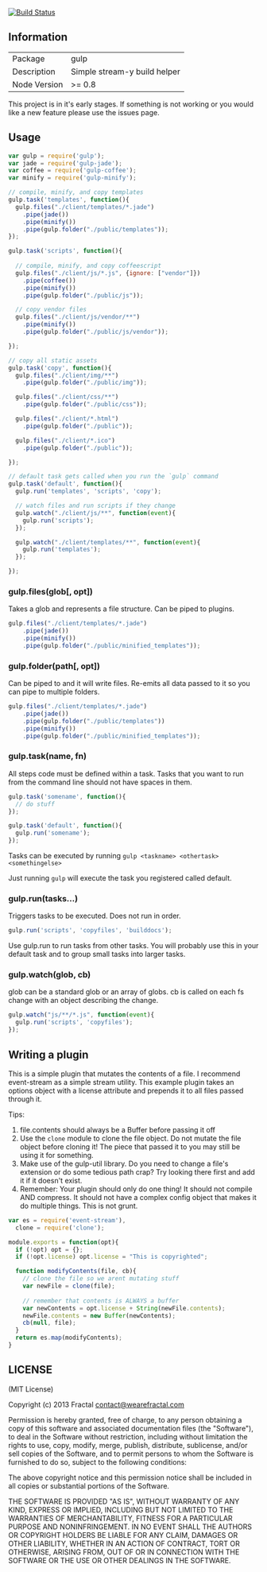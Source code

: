 [![Build Status](https://travis-ci.org/wearefractal/gulp.png?branch=master)](https://travis-ci.org/wearefractal/gulp)

## Information

<table>
<tr> 
<td>Package</td><td>gulp</td>
</tr>
<tr>
<td>Description</td>
<td>Simple stream-y build helper</td>
</tr>
<tr>
<td>Node Version</td>
<td>>= 0.8</td>
</tr>
</table>

This project is in it's early stages. If something is not working or you would like a new feature please use the issues page.

## Usage

```javascript
var gulp = require('gulp');
var jade = require('gulp-jade');
var coffee = require('gulp-coffee');
var minify = require('gulp-minify');

// compile, minify, and copy templates
gulp.task('templates', function(){
  gulp.files("./client/templates/*.jade")
    .pipe(jade())
    .pipe(minify())
    .pipe(gulp.folder("./public/templates"));
});

gulp.task('scripts', function(){
  
  // compile, minify, and copy coffeescript
  gulp.files("./client/js/*.js", {ignore: ["vendor"]})
    .pipe(coffee())
    .pipe(minify())
    .pipe(gulp.folder("./public/js"));

  // copy vendor files
  gulp.files("./client/js/vendor/**")
    .pipe(minify())
    .pipe(gulp.folder("./public/js/vendor"));

});

// copy all static assets
gulp.task('copy', function(){
  gulp.files("./client/img/**")
    .pipe(gulp.folder("./public/img"));

  gulp.files("./client/css/**")
    .pipe(gulp.folder("./public/css"));

  gulp.files("./client/*.html")
    .pipe(gulp.folder("./public"));

  gulp.files("./client/*.ico")
    .pipe(gulp.folder("./public"));

});

// default task gets called when you run the `gulp` command
gulp.task('default', function(){
  gulp.run('templates', 'scripts', 'copy');

  // watch files and run scripts if they change
  gulp.watch("./client/js/**", function(event){
    gulp.run('scripts');
  });

  gulp.watch("./client/templates/**", function(event){
    gulp.run('templates');
  });

});
```

### gulp.files(glob[, opt])

Takes a glob and represents a file structure. Can be piped to plugins.

```javascript
gulp.files("./client/templates/*.jade")
    .pipe(jade())
    .pipe(minify())
    .pipe(gulp.folder("./public/minified_templates"));
```

### gulp.folder(path[, opt])

Can be piped to and it will write files. Re-emits all data passed to it so you can pipe to multiple folders.

```javascript
gulp.files("./client/templates/*.jade")
    .pipe(jade())
    .pipe(gulp.folder("./public/templates"))
    .pipe(minify())
    .pipe(gulp.folder("./public/minified_templates"));
```

### gulp.task(name, fn)

All steps code must be defined within a task. Tasks that you want to run from the command line should not have spaces in them.

```javascript
gulp.task('somename', function(){
  // do stuff
});

gulp.task('default', function(){
  gulp.run('somename');
});
```

Tasks can be executed by running `gulp <taskname> <othertask> <somethingelse>`

Just running `gulp` will execute the task you registered called default.


### gulp.run(tasks...)

Triggers tasks to be executed. Does not run in order.

```javascript
gulp.run('scripts', 'copyfiles', 'builddocs');
```

Use gulp.run to run tasks from other tasks. You will probably use this in your default task and to group small tasks into larger tasks.

### gulp.watch(glob, cb)

glob can be a standard glob or an array of globs. cb is called on each fs change with an object describing the change.

```javascript
gulp.watch("js/**/*.js", function(event){
  gulp.run('scripts', 'copyfiles');
});
```

## Writing a plugin

This is a simple plugin that mutates the contents of a file. I recommend event-stream as a simple stream utility. This example plugin takes an options object with a license attribute and prepends it to all files passed through it.

Tips:

1. file.contents should always be a Buffer before passing it off
2. Use the `clone` module to clone the file object. Do not mutate the file object before cloning it! The piece that passed it to you may still be using it for something.
3. Make use of the gulp-util library. Do you need to change a file's extension or do some tedious path crap? Try looking there first and add it if it doesn't exist.
4. Remember: Your plugin should only do one thing! It should not compile AND compress. It should not have a complex config object that makes it do multiple things. This is not grunt.

```javascript
var es = require('event-stream'),
  clone = require('clone');

module.exports = function(opt){
  if (!opt) opt = {};
  if (!opt.license) opt.license = "This is copyrighted";

  function modifyContents(file, cb){
    // clone the file so we arent mutating stuff
    var newFile = clone(file);
    
    // remember that contents is ALWAYS a buffer
    var newContents = opt.license + String(newFile.contents);
    newFile.contents = new Buffer(newContents);
    cb(null, file);
  }
  return es.map(modifyContents);
}
```

## LICENSE

(MIT License)

Copyright (c) 2013 Fractal <contact@wearefractal.com>

Permission is hereby granted, free of charge, to any person obtaining
a copy of this software and associated documentation files (the
"Software"), to deal in the Software without restriction, including
without limitation the rights to use, copy, modify, merge, publish,
distribute, sublicense, and/or sell copies of the Software, and to
permit persons to whom the Software is furnished to do so, subject to
the following conditions:

The above copyright notice and this permission notice shall be
included in all copies or substantial portions of the Software.

THE SOFTWARE IS PROVIDED "AS IS", WITHOUT WARRANTY OF ANY KIND,
EXPRESS OR IMPLIED, INCLUDING BUT NOT LIMITED TO THE WARRANTIES OF
MERCHANTABILITY, FITNESS FOR A PARTICULAR PURPOSE AND
NONINFRINGEMENT. IN NO EVENT SHALL THE AUTHORS OR COPYRIGHT HOLDERS BE
LIABLE FOR ANY CLAIM, DAMAGES OR OTHER LIABILITY, WHETHER IN AN ACTION
OF CONTRACT, TORT OR OTHERWISE, ARISING FROM, OUT OF OR IN CONNECTION
WITH THE SOFTWARE OR THE USE OR OTHER DEALINGS IN THE SOFTWARE.
